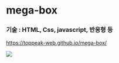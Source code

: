 # mega-box

### 기술 : HTML, Css, javascript, 반응형 등


https://toppeak-web.github.io/mega-box/

<img src="https://user-images.githubusercontent.com/60978437/93765057-3c269980-fc4f-11ea-9056-290e3871ca9f.png">
